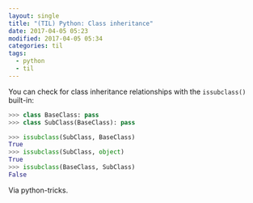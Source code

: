 ```yaml
---
layout: single
title: "(TIL) Python: Class inheritance"
date: 2017-04-05 05:23
modified: 2017-04-05 05:34
categories: til
tags:
  - python
  - til
---
```


You can check for class inheritance relationships with the `issubclass()` built-in:

```python
>>> class BaseClass: pass
>>> class SubClass(BaseClass): pass

>>> issubclass(SubClass, BaseClass)
True
>>> issubclass(SubClass, object)
True
>>> issubclass(BaseClass, SubClass)
False
```

Via python-tricks.
